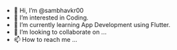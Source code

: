 - 👋 Hi, I’m @sambhavkr00
- 👀 I’m interested in Coding.
- 🌱 I’m currently learning App Development using Flutter.
- 💞️ I’m looking to collaborate on ...
- 📫 How to reach me ...

<!---
sambhavkr00/sambhavkr00 is a ✨ special ✨ repository because its `README.md` (this file) appears on your GitHub profile.
You can click the Preview link to take a look at your changes.
--->
